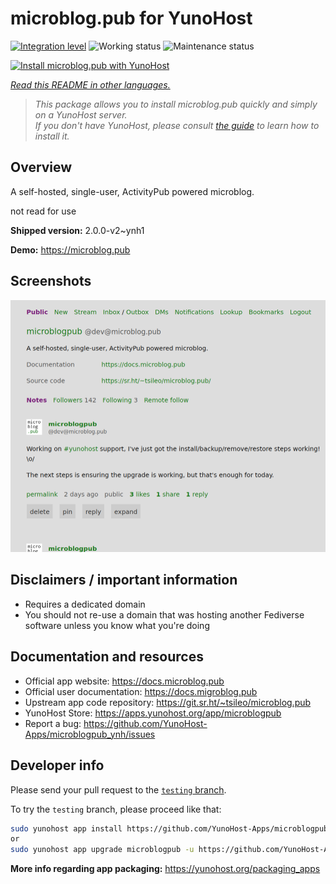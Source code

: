 <!--
N.B.: This README was automatically generated by <https://github.com/YunoHost/apps/tree/master/tools/readme_generator>
It shall NOT be edited by hand.
-->

# microblog.pub for YunoHost

[![Integration level](https://dash.yunohost.org/integration/microblogpub.svg)](https://dash.yunohost.org/appci/app/microblogpub) ![Working status](https://ci-apps.yunohost.org/ci/badges/microblogpub.status.svg) ![Maintenance status](https://ci-apps.yunohost.org/ci/badges/microblogpub.maintain.svg)

[![Install microblog.pub with YunoHost](https://install-app.yunohost.org/install-with-yunohost.svg)](https://install-app.yunohost.org/?app=microblogpub)

*[Read this README in other languages.](./ALL_README.md)*

> *This package allows you to install microblog.pub quickly and simply on a YunoHost server.*  
> *If you don't have YunoHost, please consult [the guide](https://yunohost.org/install) to learn how to install it.*

## Overview

A self-hosted, single-user, ActivityPub powered microblog.

not read for use


**Shipped version:** 2.0.0-v2~ynh1

**Demo:** <https://microblog.pub>

## Screenshots

![Screenshot of microblog.pub](./doc/screenshots/microblogpub_demo.png)

## Disclaimers / important information

* Requires a dedicated domain
* You should not re-use a domain that was hosting another Fediverse software unless you know what you're doing

## Documentation and resources

- Official app website: <https://docs.microblog.pub>
- Official user documentation: <https://docs.migroblog.pub>
- Upstream app code repository: <https://git.sr.ht/~tsileo/microblog.pub>
- YunoHost Store: <https://apps.yunohost.org/app/microblogpub>
- Report a bug: <https://github.com/YunoHost-Apps/microblogpub_ynh/issues>

## Developer info

Please send your pull request to the [`testing` branch](https://github.com/YunoHost-Apps/microblogpub_ynh/tree/testing).

To try the `testing` branch, please proceed like that:

```bash
sudo yunohost app install https://github.com/YunoHost-Apps/microblogpub_ynh/tree/testing --debug
or
sudo yunohost app upgrade microblogpub -u https://github.com/YunoHost-Apps/microblogpub_ynh/tree/testing --debug
```

**More info regarding app packaging:** <https://yunohost.org/packaging_apps>
